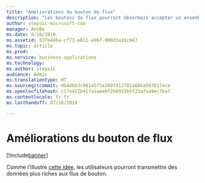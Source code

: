 ```yaml
---
title: "Améliorations du bouton de flux"
description: "Les boutons de flux pourront désormais accepter un ensemble d'entrées plus étendu, un champ numérique ou des cases à cocher, par exemple."
author: stepsic-microsoft-com
manager: AnnBe
ms.date: 8/10/2018
ms.assetid: 537e446a-cf73-e811-a967-000d3a18c047
ms.topic: article
ms.prod: 
ms.service: business-applications
ms.technology: 
ms.author: stepsic
audience: Admin
ms.translationtype: HT
ms.sourcegitcommit: 0b40bb3c98145f5a260f412701a884a5936174ce
ms.openlocfilehash: c17e422b417a1aeebf2b8915b5f23afaa9ec7ba7
ms.contentlocale: fr-fr
ms.lasthandoff: 07/18/2018

---
```

# <a name="flow-button-enhancements"></a>Améliorations du bouton de flux


[!include[banner](../../includes/banner.md)]

Comme l'illustre [cette idée](https://powerusers.microsoft.com/t5/Flow-Ideas/Create-multiple-input-types-for-buttons/idi-p/33695), les utilisateurs pourront transmettre des données plus riches aux flux de bouton.

